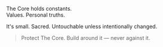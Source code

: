 The Core holds constants.  
Values. Personal truths.

It's small. Sacred. Untouchable unless intentionally changed.

> Protect The Core. Build around it — never against it.
